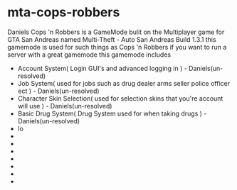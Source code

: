 mta-cops-robbers
================

Daniels Cops 'n Robbers is a GameMode bulit on the Multiplayer game for GTA San Andreas named Multi-Theft -
Auto San Andreas Build 1.3.1 this gamemode is used for such things as Cops 'n Robbers if you want to run a server 
with a great gamemode this gamemode includes

- Account System( Login GUI's and advanced logging in ) - Daniels(un-resolved)
- Job System( used for jobs such as drug dealer arms seller police officer ect ) - Daniels(un-resolved)
- Character Skin Selection( used for selection skins that you're account will use ) - Daniels(un-resolved)
- Basic Drug System( Drug System used for when taking drugs ) - Daniels(un-resolved)
- lo
-
-
-
-
-
-
-
